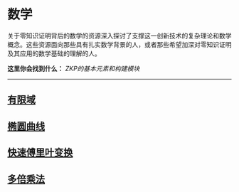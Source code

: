 # 数学

关于零知识证明背后的数学的资源深入探讨了支撑这一创新技术的复杂理论和数学概念。这些资源面向那些具有扎实数学背景的人，或者那些希望加深对零知识证明及其应用的数学基础的理解的人。

**这里你会找到什么：** _ZKP的基本元素和构建模块_

---

## [有限域](./ff.md)

<!-- ## [多项式](./poly.md)-->

## [椭圆曲线](./elliptic.md)

## [快速傅里叶变换](./fft.md)

## [多倍乘法](./msm.md)
